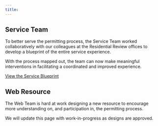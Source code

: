 ```yaml
---
title:
---
```


## Service Team

To better serve the permitting process, the Service Team worked collaboratively with our colleagues at the Residential Review offices to develop a blueprint of the entire service experience.

With the process mapped out, the team can now make meaningful interventions in facilitating a coordinated and improved experience.

[View the Service Blueprint](https://docs.google.com/spreadsheets/d/1NG-06oI3RaE629jPUGb4rEZ2AlPWXLieA4HLwFq8sUI/edit?usp=sharing)

## Web Resource

The Web Team is hard at work designing a new resource to encourage more understanding on, and participation in, the permitting process.

We will update this page with work-in-progress as designs are approved.
